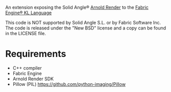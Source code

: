 An extension exposing the Solid Angle® [Arnold Render](https://www.solidangle.com/arnold/) to the [Fabric Engine® KL Language](http://fabricengine.com/splice/kernel-language-kl/)

This code is NOT supported by Solid Angle S.L. or by Fabric Software Inc. The code is released under the "New BSD" license and a copy can be found in the LICENSE file.


Requirements
=

* C++ compiler
* Fabric Engine
* Arnold Render SDK
* Pillow (PIL) https://github.com/python-imaging/Pillow
